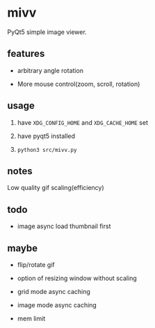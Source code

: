 # mivv

PyQt5 simple image viewer.

## features

* arbitrary angle rotation

* More mouse control(zoom, scroll, rotation)

## usage

1. have `XDG_CONFIG_HOME` and `XDG_CACHE_HOME` set

2. have pyqt5 installed

3. `python3 src/mivv.py`

## notes

Low quality gif scaling(efficiency)

## todo

* image async load thumbnail first

## maybe

* flip/rotate gif

* option of resizing window without scaling

* grid mode async caching

* image mode async caching

* mem limit
